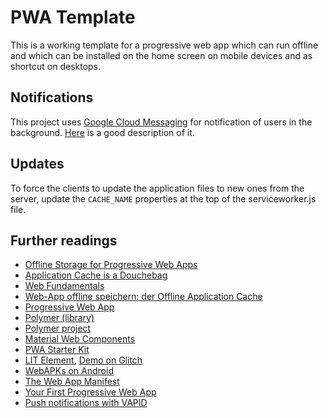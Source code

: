# PWA Template

This is a working template for a progressive web app which can run offline and which can
be installed on the home screen on mobile devices and as shortcut on desktops.

## Notifications

This project uses [Google Cloud Messaging](https://developers.google.com/web/ilt/pwa/introduction-to-push-notifications#push_api) for notification of users in the background.
[Here](https://www.codemag.com/Article/1901031/Implementing-Push-Notifications-in-Progressive-Web-Apps-PWAs-Using-Firebase) is a good description of it.

## Updates

To force the clients to update the application files to new ones from the server, update the
```CACHE_NAME``` properties at the top of the serviceworker.js file.

## Further readings

- [Offline Storage for Progressive Web Apps](https://developers.google.com/web/fundamentals/instant-and-offline/web-storage/offline-for-pwa)
- [Application Cache is a Douchebag](https://alistapart.com/article/application-cache-is-a-douchebag)
- [Web Fundamentals](https://developers.google.com/web/fundamentals/)
- [Web-App offline speichern: der Offline Application Cache](http://www.selfhtml5.org/2014-html5-features/web-app-offline-speicher-der-offline-application-cache/)
- [Progressive Web App](https://de.wikipedia.org/wiki/Progressive_Web_App)
- [Polymer (library)](https://en.wikipedia.org/wiki/Polymer_(library))
- [Polymer project](https://www.polymer-project.org/)
- [Material Web Components](https://github.com/material-components/material-components-web-components)
- [PWA Starter Kit](https://polymer.github.io/pwa-starter-kit/)
- [LIT Element](https://github.com/Polymer/lit-element/blob/master/README.md), [Demo on Glitch](https://glitch.com/edit/#!/hello-lit-element?path=index.html:1:0)
- [WebAPKs on Android](https://developers.google.com/web/fundamentals/integration/webapks)
- [The Web App Manifest](https://developers.google.com/web/fundamentals/web-app-manifest/)
- [Your First Progressive Web App](https://developers.google.com/web/fundamentals/codelabs/your-first-pwapp/)
- [Push notifications with VAPID](https://developers.google.com/web/ilt/pwa/introduction-to-push-notifications#identifying_your_service_with_vapid_auth)
